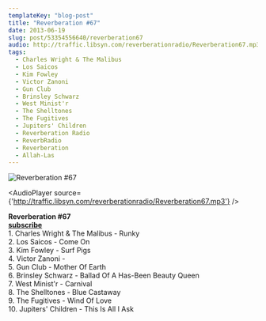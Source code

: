 ```yaml
---
templateKey: "blog-post"
title: "Reverberation #67"
date: 2013-06-19
slug: post/53354556640/reverberation67
audio: http://traffic.libsyn.com/reverberationradio/Reverberation67.mp3
tags:
  - Charles Wright & The Malibus
  - Los Saicos
  - Kim Fowley
  - Victor Zanoni
  - Gun Club
  - Brinsley Schwarz
  - West Minist'r
  - The Shelltones
  - The Fugitives
  - Jupiters' Children
  - Reverberation Radio
  - ReverbRadio
  - Reverberation
  - Allah-Las
---
```


![Reverberation #67](../images/2437263fba46856e81e3e0e07b9147dc242fbb5809b3e42ff68fded52a2d3927.jpg)

<AudioPlayer source={'http://traffic.libsyn.com/reverberationradio/Reverberation67.mp3'} />

<p><strong>Reverberation #67<br /></strong><strong><a href="https://itunes.apple.com/us/podcast/reverberation-radio/id520739212?ign-mpt=uo%3D4" title="subscribe" target="_blank">subscribe</a></strong><strong><br /></strong>1. Charles Wright &amp; The Malibus - Runky<br />2. Los Saicos - Come On<br />3. Kim Fowley - Surf Pigs<br />4. Victor Zanoni -&nbsp;<br />5. Gun Club - Mother Of Earth<br />6. Brinsley Schwarz - Ballad Of A Has-Been Beauty Queen<br />7. West Minist'r - Carnival<br />8. The Shelltones - Blue Castaway<br />9. The Fugitives - Wind Of Love<br />10. Jupiters' Children - This Is All I Ask</p>
